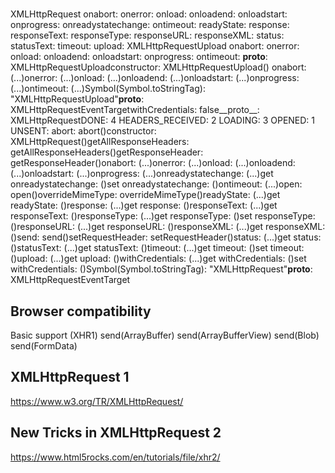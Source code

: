 #

XMLHttpRequest
    onabort: 
    onerror: 
    onload: 
    onloadend: 
    onloadstart: 
    onprogress: 
    onreadystatechange: 
    ontimeout: 
    readyState: 
    response: 
    responseText: 
    responseType: 
    responseURL: 
    responseXML: 
    status: 
    statusText: 
    timeout: 
    upload: 
XMLHttpRequestUpload
    onabort: 
    onerror: 
    onload: 
    onloadend: 
    onloadstart: 
    onprogress: 
    ontimeout: 
    __proto__: 
XMLHttpRequestUploadconstructor: 
XMLHttpRequestUpload()
    onabort: 
(...)onerror: 
(...)onload: 
(...)onloadend: 
(...)onloadstart: 
(...)onprogress: 
(...)ontimeout: 
(...)Symbol(Symbol.toStringTag): 
"XMLHttpRequestUpload"__proto__: 
XMLHttpRequestEventTargetwithCredentials: 
false__proto__: 
XMLHttpRequestDONE: 
4 HEADERS_RECEIVED: 
2 LOADING: 
3 OPENED: 
1 UNSENT: 
    abort: 
abort()constructor: 
XMLHttpRequest()getAllResponseHeaders: 
getAllResponseHeaders()getResponseHeader: 
getResponseHeader()onabort: 
(...)onerror: 
(...)onload: 
(...)onloadend: 
(...)onloadstart: 
(...)onprogress: 
(...)onreadystatechange: 
(...)get onreadystatechange: 
()set onreadystatechange: 
()ontimeout: 
(...)open: 
open()overrideMimeType: 
overrideMimeType()readyState: 
(...)get readyState: 
()response: 
(...)get response: 
()responseText: 
(...)get responseText: 
()responseType: 
(...)get responseType: 
()set responseType: 
()responseURL: 
(...)get responseURL: 
()responseXML: 
(...)get responseXML: 
()send: 
send()setRequestHeader: 
setRequestHeader()status: 
(...)get status: 
()statusText: 
(...)get statusText: 
()timeout: 
(...)get timeout: 
()set timeout: 
()upload: 
(...)get upload: 
()withCredentials: 
(...)get withCredentials: 
()set withCredentials: 
()Symbol(Symbol.toStringTag): 
"XMLHttpRequest"__proto__: 
XMLHttpRequestEventTarget



## Browser compatibility

Basic support (XHR1)
send(ArrayBuffer)
send(ArrayBufferView)
send(Blob)
send(FormData)

## XMLHttpRequest 1

https://www.w3.org/TR/XMLHttpRequest/




## New Tricks in XMLHttpRequest 2

https://www.html5rocks.com/en/tutorials/file/xhr2/




